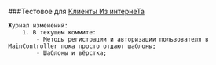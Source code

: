 ###Тестовое для [Клиенты Из интернеТа](https://ulyanovsk.hh.ru/employer/996841)

    Журнал изменений:
        1. В текущем коммите:
            - Методы регистрации и авторизации пользователя в MainController пока просто отдают шаблоны;
            - Шаблоны и вёрстка;